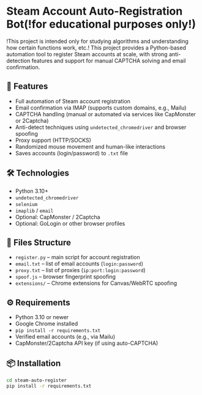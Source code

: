 # Steam Account Auto-Registration Bot(!for educational purposes only!)

!This project is intended only for studying algorithms and understanding how certain functions work, etc.!
This project provides a Python-based automation tool to register Steam accounts at scale, with strong anti-detection features and support for manual CAPTCHA solving and email confirmation.

## 🚀 Features

- Full automation of Steam account registration
- Email confirmation via IMAP (supports custom domains, e.g., Mailu)
- CAPTCHA handling (manual or automated via services like CapMonster or 2Captcha)
- Anti-detect techniques using `undetected_chromedriver` and browser spoofing
- Proxy support (HTTP/SOCKS)
- Randomized mouse movement and human-like interactions
- Saves accounts (login/password) to `.txt` file

## 🛠 Technologies

- Python 3.10+
- `undetected_chromedriver`
- `selenium`
- `imaplib` / `email`
- Optional: CapMonster / 2Captcha
- Optional: GoLogin or other browser profiles

## 📁 Files Structure

- `register.py` – main script for account registration
- `email.txt` – list of email accounts (`login:password`)
- `proxy.txt` – list of proxies (`ip:port:login:password`)
- `spoof.js` – browser fingerprint spoofing
- `extensions/` – Chrome extensions for Canvas/WebRTC spoofing

## ⚙️ Requirements

- Python 3.10 or newer
- Google Chrome installed
- `pip install -r requirements.txt`
- Verified email accounts (e.g., via Mailu)
- CapMonster/2Captcha API key (if using auto-CAPTCHA)

## 📦 Installation

```bash
cd steam-auto-register
pip install -r requirements.txt
